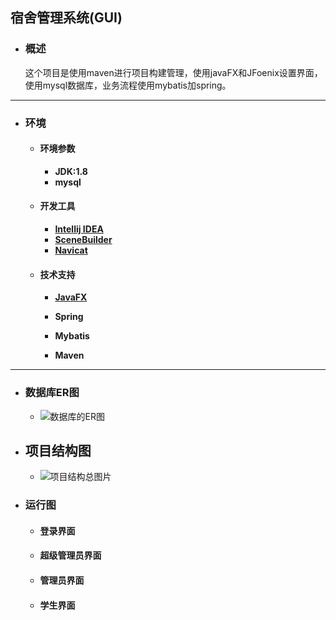 ## 宿舍管理系统(GUI)

- ### 概述

  ​	这个项目是使用maven进行项目构建管理，使用javaFX和JFoenix设置界面，使用mysql数据库，业务流程使用mybatis加spring。

------

- ### 环境

  - #### 环境参数

    - **JDK:1.8**
    - **mysql**

  - #### 开发工具

    -  **[Intellij IDEA](https://www.jetbrains.com/)** 
    - **[SceneBuilder](https://blog.csdn.net/qq_41998273/article/details/102397178)**
    - **[Navicat](https://www.navicat.com.cn/)**

  - #### 技术支持

    - **[JavaFX](https://blog.csdn.net/qq_41998273/article/details/102806303)**
    
    - **Spring**
    - **Mybatis**
    - **Maven**

------

- ### 数据库ER图

  - ![数据库的ER图](https://github.com/LGSKOKO/Student-dormitory-management-system/projectImg/数据库ER图.png)

- ## 项目结构图

  - ![项目结构总图片](https://github.com/LGSKOKO/Student-dormitory-management-system/projectImg/项目结构总图.png)
  
- ### 运行图

  - #### 登录界面
  
  - #### 超级管理员界面
  
  - #### 管理员界面	
  
  - #### 学生界面



